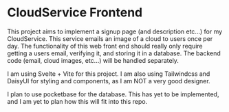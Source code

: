 # CloudService Frontend

This project aims to implement a signup page (and description etc...) for my CloudService. This service emails an image of a cloud to users once per day. The functionality of this web front end should really only require getting a users email, verifying it, and storing it in a database. The backend code (email, cloud images, etc...) will be handled separately.

I am using Svelte + Vite for this project. I am also using Tailwindcss and DaisyUI for styling and components, as I am NOT a very good designer.

I plan to use pocketbase for the database. This has yet to be implemented, and I am yet to plan how this will fit into this repo.

